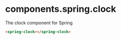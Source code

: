 # components.spring.clock
The clock component for Spring

<!--
```
<spring-clock>
  <template>
    <link rel="import" href="spring-clock.html">
  </template>
</spring-clock>
```
-->
```html
<spring-clock></spring-clock>
```
